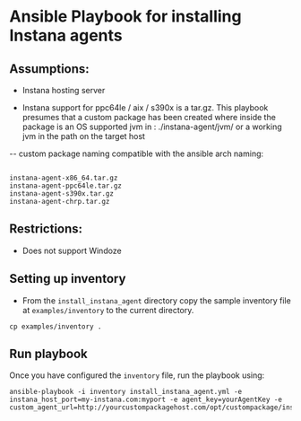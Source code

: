 # Ansible Playbook for installing Instana agents 

## Assumptions:

- Instana hosting server

- Instana support for ppc64le / aix / s390x is a tar.gz.  This playbook presumes that a custom package has been created where inside the package is an OS supported jvm in : ./instana-agent/jvm/ or a working jvm in the path on the target host

-- custom package naming compatible with the ansible arch naming:

```

instana-agent-x86_64.tar.gz
instana-agent-ppc64le.tar.gz
instana-agent-s390x.tar.gz
instana-agent-chrp.tar.gz

```


## Restrictions:

- Does not support Windoze

## Setting up inventory

- From the `install_instana_agent` directory copy the sample inventory file at `examples/inventory` to the  current directory.

```
cp examples/inventory .
```

## Run playbook

Once you have configured the `inventory` file, run the playbook using:

```
ansible-playbook -i inventory install_instana_agent.yml -e instana_host_port=my-instana.com:myport -e agent_key=yourAgentKey -e custom_agent_url=http://yourcustompackagehost.com/opt/custompackage/instana

```
